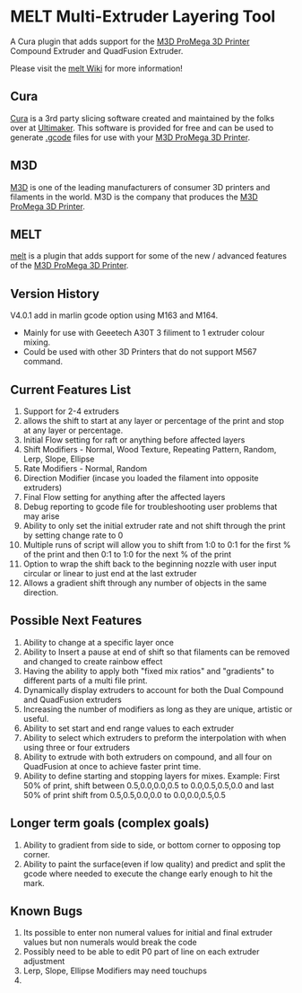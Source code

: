 # MELT Multi-Extruder Layering Tool

A Cura plugin that adds support for the [M3D ProMega 3D Printer](https://store.printm3d.com/pages/promega) Compound Extruder and QuadFusion Extruder.

Please visit the [melt Wiki](https://github.com/gargansa/MELT/wiki) for more information!

## Cura
[Cura](https://ultimaker.com/en/products/ultimaker-cura-software) is a 3rd party slicing software created and maintained by the folks over at [Ultimaker](https://ultimaker.com/). This software is provided for free and can be used to generate [.gcode](https://en.wikipedia.org/wiki/G-code) files for use with your [M3D ProMega 3D Printer](https://store.printm3d.com/pages/promega).

## M3D
[M3D](http://printm3d.com/) is one of the leading manufacturers of consumer 3D printers and filaments in the world. M3D is the company that produces the [M3D ProMega 3D Printer](https://store.printm3d.com/pages/promega).

## MELT
[melt](https://github.com/gargansa/MELT) is a plugin that adds support for some of the new / advanced features of the [M3D ProMega 3D Printer](https://store.printm3d.com/pages/promega).

## Version History
V4.0.1 add in marlin gcode option using M163 and M164.
*	Mainly for use with Geeetech A30T 3 filiment to 1 extruder colour mixing.
*	Could be used with other 3D Printers that do not support M567 command.


## Current Features List
1. Support for 2-4 extruders
2. allows the shift to start at any layer or percentage of the print and stop at any layer or percentage.
3. Initial Flow setting for raft or anything before affected layers
4. Shift Modifiers  - Normal, Wood Texture, Repeating Pattern, Random, Lerp, Slope, Ellipse
5. Rate Modifiers - Normal, Random 
6. Direction Modifier (incase you loaded the filament into opposite extruders)
7. Final Flow setting for anything after the affected layers
8. Debug reporting to gcode file for troubleshooting user problems that may arise
9. Ability to only set the initial extruder rate and not shift through the print by setting change rate to 0
10. Multiple runs of script will allow you to shift from 1:0 to 0:1 for the first % of the print and then 0:1 to 1:0 for the next % of the print 
11. Option to wrap the shift back to the beginning nozzle with user input circular or linear to just end at the last extruder
12. Allows a gradient shift through any number of objects in the same direction.

## Possible Next Features
1. Ability to change at a specific layer once
2. Ability to Insert a pause at end of shift so that filaments can be removed and changed to create rainbow effect
3. Having the ability to apply both "fixed mix ratios" and "gradients" to different parts of a multi file print.
4. Dynamically display extruders to account for both the Dual Compound and QuadFusion extruders
5. Increasing the number of modifiers as long as they are unique, artistic or useful.
6. Ability to set start and end range values to each extruder
7. Ability to select which extruders to preform the interpolation with when using three or four extruders
8. Ability to extrude with both extruders on compound, and all four on QuadFusion at once to achieve faster print time.
9. Ability to define starting and stopping layers for mixes. Example: First 50% of print, shift between 0.5,0.0,0.0,0.5 to 0.0,0.5,0.5,0.0 and last 50% of print shift from 0.5,0.5,0.0,0.0 to 0.0,0.0,0.5,0.5

## Longer term goals (complex goals)
1. Ability to gradient from side to side, or bottom corner to opposing top corner.
2. Ability to paint the surface(even if low quality) and predict and split the gcode where needed to execute the change early enough to hit the mark.

## Known Bugs
1. Its possible to enter non numeral values for initial and final extruder values  but non numerals would break the code
2. Possibly need to be able to edit P0 part of line on each extruder adjustment
3. Lerp, Slope, Ellipse Modifiers may need touchups
4. 


